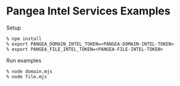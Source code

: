 # Pangea Intel Services Examples

Setup

```
% npm install
% export PANGEA_DOMAIN_INTEL_TOKEN=<PANGEA-DOMAIN-INTEL-TOKEN>
% export PANGEA_FILE_INTEL_TOKEN=<PANGEA-FILE-INTEL-TOKEN>
```

Run examples

```
% node domain.mjs
% node file.mjs
```
